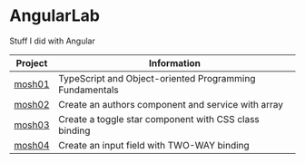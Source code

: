 # AngularLab
Stuff I did with Angular

Project | Information
--- | ---
[mosh01](https://github.com/rdquintas/AngularLab/tree/master/mosh01) | TypeScript and Object-oriented Programming Fundamentals
[mosh02](https://github.com/rdquintas/AngularLab/tree/master/mosh02) | Create an authors component and service with array
[mosh03](https://github.com/rdquintas/AngularLab/tree/master/mosh03) | Create a toggle star component with CSS class binding
[mosh04](https://github.com/rdquintas/AngularLab/tree/master/mosh04) | Create an input field with TWO-WAY binding
